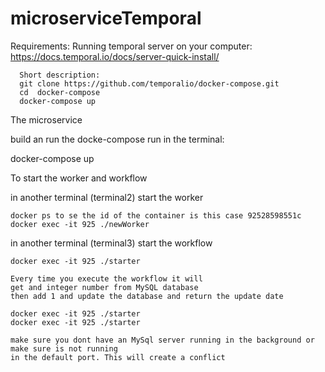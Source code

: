 # microserviceTemporal
Requirements:
    Running temporal server on your computer:
      https://docs.temporal.io/docs/server-quick-install/
      
      Short description:
      git clone https://github.com/temporalio/docker-compose.git
      cd  docker-compose
      docker-compose up


The microservice

build an run the docke-compose
run in the terminal:

docker-compose up 

To start the worker and workflow

in another terminal (terminal2)
  start the worker
  
    docker ps to se the id of the container is this case 92528598551c
    docker exec -it 925 ./newWorker 

in another terminal (terminal3)
  start the workflow
  
    docker exec -it 925 ./starter     
    
    Every time you execute the workflow it will
    get and integer number from MySQL database
    then add 1 and update the database and return the update date
    
    docker exec -it 925 ./starter
    docker exec -it 925 ./starter
    
    make sure you dont have an MySql server running in the background or make sure is not running
    in the default port. This will create a conflict
